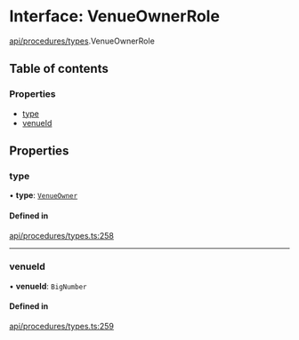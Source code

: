 # Interface: VenueOwnerRole

[api/procedures/types](../wiki/api.procedures.types).VenueOwnerRole

## Table of contents

### Properties

- [type](../wiki/api.procedures.types.VenueOwnerRole#type)
- [venueId](../wiki/api.procedures.types.VenueOwnerRole#venueid)

## Properties

### type

• **type**: [`VenueOwner`](../wiki/api.procedures.types.RoleType#venueowner)

#### Defined in

[api/procedures/types.ts:258](https://github.com/PolymeshAssociation/polymesh-sdk/blob/9a8715021/src/api/procedures/types.ts#L258)

___

### venueId

• **venueId**: `BigNumber`

#### Defined in

[api/procedures/types.ts:259](https://github.com/PolymeshAssociation/polymesh-sdk/blob/9a8715021/src/api/procedures/types.ts#L259)
